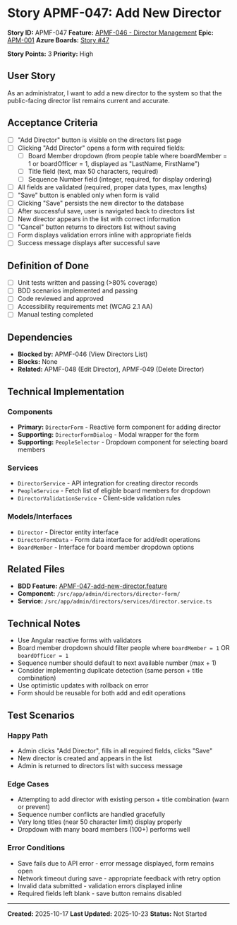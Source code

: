 # Story APMF-047: Add New Director

**Story ID:** APMF-047
**Feature:** [APMF-046 - Director Management](../features/apm/APMF-046-director-management.md)
**Epic:** [APM-001](../epics/APM-001-admin-people-management.md)
**Azure Boards:** [Story #47](https://dev.azure.com/rsalit1516/Hoops/_workitems/edit/47)

**Story Points:** 3
**Priority:** High

## User Story

As an administrator, I want to add a new director to the system so that the public-facing director list remains current and accurate.

## Acceptance Criteria

- [ ] "Add Director" button is visible on the directors list page
- [ ] Clicking "Add Director" opens a form with required fields:
  - [ ] Board Member dropdown (from people table where boardMember = 1 or boardOfficer = 1, displayed as "LastName, FirstName")
  - [ ] Title field (text, max 50 characters, required)
  - [ ] Sequence Number field (integer, required, for display ordering)
- [ ] All fields are validated (required, proper data types, max lengths)
- [ ] "Save" button is enabled only when form is valid
- [ ] Clicking "Save" persists the new director to the database
- [ ] After successful save, user is navigated back to directors list
- [ ] New director appears in the list with correct information
- [ ] "Cancel" button returns to directors list without saving
- [ ] Form displays validation errors inline with appropriate fields
- [ ] Success message displays after successful save

## Definition of Done

- [ ] Unit tests written and passing (>80% coverage)
- [ ] BDD scenarios implemented and passing
- [ ] Code reviewed and approved
- [ ] Accessibility requirements met (WCAG 2.1 AA)
- [ ] Manual testing completed

## Dependencies

- **Blocked by:** APMF-046 (View Directors List)
- **Blocks:** None
- **Related:** APMF-048 (Edit Director), APMF-049 (Delete Director)

## Technical Implementation

### Components

- **Primary:** `DirectorForm` - Reactive form component for adding director
- **Supporting:** `DirectorFormDialog` - Modal wrapper for the form
- **Supporting:** `PeopleSelector` - Dropdown component for selecting board members

### Services

- `DirectorService` - API integration for creating director records
- `PeopleService` - Fetch list of eligible board members for dropdown
- `DirectorValidationService` - Client-side validation rules

### Models/Interfaces

- `Director` - Director entity interface
- `DirectorFormData` - Form data interface for add/edit operations
- `BoardMember` - Interface for board member dropdown options

## Related Files

- **BDD Feature:** [APMF-047-add-new-director.feature](../features/apm/APMF-047-add-new-director.feature)
- **Component:** `/src/app/admin/directors/director-form/`
- **Service:** `/src/app/admin/directors/services/director.service.ts`

## Technical Notes

- Use Angular reactive forms with validators
- Board member dropdown should filter people where `boardMember = 1` OR `boardOfficer = 1`
- Sequence number should default to next available number (max + 1)
- Consider implementing duplicate detection (same person + title combination)
- Use optimistic updates with rollback on error
- Form should be reusable for both add and edit operations

## Test Scenarios

### Happy Path

- Admin clicks "Add Director", fills in all required fields, clicks "Save"
- New director is created and appears in the list
- Admin is returned to directors list with success message

### Edge Cases

- Attempting to add director with existing person + title combination (warn or prevent)
- Sequence number conflicts are handled gracefully
- Very long titles (near 50 character limit) display properly
- Dropdown with many board members (100+) performs well

### Error Conditions

- Save fails due to API error - error message displayed, form remains open
- Network timeout during save - appropriate feedback with retry option
- Invalid data submitted - validation errors displayed inline
- Required fields left blank - save button remains disabled

---

**Created:** 2025-10-17
**Last Updated:** 2025-10-23
**Status:** Not Started
